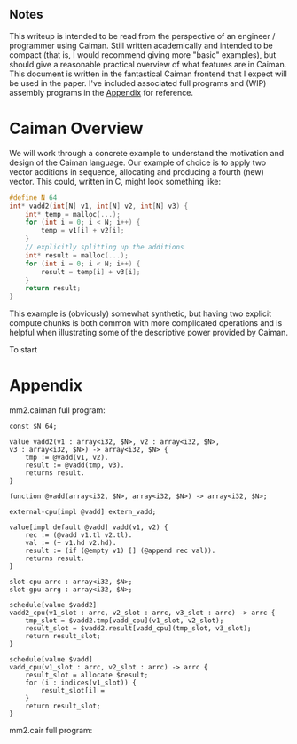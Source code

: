 ## Notes

This writeup is intended to be read from the perspective of an engineer /
programmer using Caiman.  Still written academically and intended to be compact
(that is, I would recommend giving more "basic" examples), but should give a
reasonable practical overview of what features are in Caiman.  This document is
written in the fantastical Caiman frontend that I expect will be used in the
paper.  I've included associated full programs and (WIP) assembly programs in
the [Appendix](#appendix) for reference.

# Caiman Overview

We will work through a concrete example to understand the motivation and design
of the Caiman language.  Our example of choice is to apply two vector additions
in sequence, allocating and producing a fourth (new) vector.  This could,
written in C, might look something like:

```c
#define N 64
int* vadd2(int[N] v1, int[N] v2, int[N] v3) {
    int* temp = malloc(...);
    for (int i = 0; i < N; i++) {
        temp = v1[i] + v2[i];
    }
    // explicitly splitting up the additions
    int* result = malloc(...);
    for (int i = 0; i < N; i++) {
        result = temp[i] + v3[i];
    }
    return result; 
}
```

This example is (obviously) somewhat synthetic, but having two explicit compute
chunks is both common with more complicated operations and is helpful when
illustrating some of the descriptive power provided by Caiman.

To start 

# Appendix

mm2.caiman full program:

```
const $N 64;

value vadd2(v1 : array<i32, $N>, v2 : array<i32, $N>, 
v3 : array<i32, $N>) -> array<i32, $N> {
    tmp := @vadd(v1, v2).
    result := @vadd(tmp, v3).
    returns result.
}

function @vadd(array<i32, $N>, array<i32, $N>) -> array<i32, $N>;

external-cpu[impl @vadd] extern_vadd;

value[impl default @vadd] vadd(v1, v2) {
    rec := (@vadd v1.tl v2.tl).
    val := (+ v1.hd v2.hd).
    result := (if (@empty v1) [] (@append rec val)).
    returns result.
}

slot-cpu arrc : array<i32, $N>;
slot-gpu arrg : array<i32, $N>;

schedule[value $vadd2]
vadd2_cpu(v1_slot : arrc, v2_slot : arrc, v3_slot : arrc) -> arrc {
    tmp_slot = $vadd2.tmp[vadd_cpu](v1_slot, v2_slot);
    result_slot = $vadd2.result[vadd_cpu](tmp_slot, v3_slot);
    return result_slot;
}

schedule[value $vadd]
vadd_cpu(v1_slot : arrc, v2_slot : arrc) -> arrc {
    result_slot = allocate $result;
    for (i : indices(v1_slot)) {
        result_slot[i] = 
    }
    return result_slot;
}
```

mm2.cair full program:

```
```